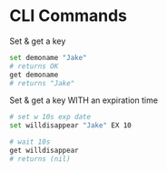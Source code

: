 # CLI Commands
Set & get a key 
```bash
set demoname "Jake"
# returns OK
get demoname
# returns "Jake"
```

Set & get a key WITH an expiration time
```bash
# set w 10s exp date
set willdisappear "Jake" EX 10

# wait 10s
get willdisappear
# returns (nil)
```